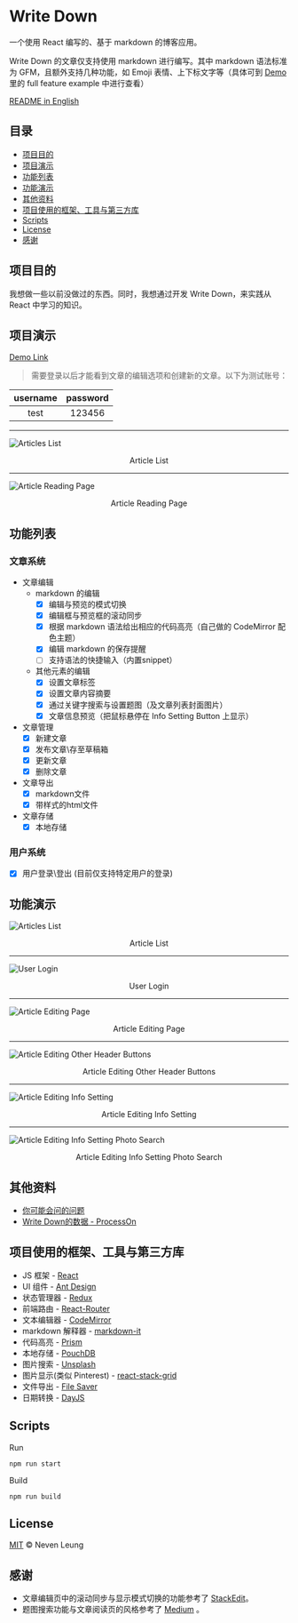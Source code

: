 # Write Down

一个使用 React 编写的、基于 markdown 的博客应用。

Write Down 的文章仅支持使用 markdown 进行编写。其中 markdown 语法标准为 GFM，且额外支持几种功能，如 Emoji 表情、上下标文字等（具体可到 [Demo](https://nevenleung.github.io/write-down/) 里的 full feature example 中进行查看）

[README in English](https://github.com/NevenLeung/write-down#write-down)

## 目录

- [项目目的](https://github.com/NevenLeung/write-down/blob/master/docs/README-zh.md#项目目的)
- [项目演示](https://github.com/NevenLeung/write-down/blob/master/docs/README-zh.md#项目演示)
- [功能列表](https://github.com/NevenLeung/write-down/blob/master/docs/README-zh.md#功能列表)
- [功能演示](https://github.com/NevenLeung/write-down/blob/master/docs/README-zh.md#功能演示)
- [其他资料](https://github.com/NevenLeung/write-down/blob/master/docs/README-zh.md#其他资料)
- [项目使用的框架、工具与第三方库](https://github.com/NevenLeung/write-down/blob/master/docs/README-zh.md#项目使用的框架、工具与第三方库)
- [Scripts](https://github.com/NevenLeung/write-down/blob/master/docs/README-zh.md#scripts)
- [License](https://github.com/NevenLeung/write-down/blob/master/docs/README-zh.md#license)
- [感谢](https://github.com/NevenLeung/write-down/blob/master/docs/README-zh.md#感谢)

## 项目目的

我想做一些以前没做过的东西。同时，我想通过开发 Write Down，来实践从 React 中学习的知识。

## 项目演示

[Demo Link](https://nevenleung.github.io/write-down/)

> 需要登录以后才能看到文章的编辑选项和创建新的文章。以下为测试账号：

| username | password |
| :------: | :------: |
| test     | 123456   |

---

![Articles List](https://github.com/NevenLeung/write-down/blob/master/demo/articles-list.jpg)

<p align="center">Article List</p>

---

![Article Reading Page](https://github.com/NevenLeung/write-down/blob/master/demo/article-reading-page.jpg)

<p align="center">Article Reading Page</p>


## 功能列表

### 文章系统

- 文章编辑
  - markdown 的编辑
    - [x] 编辑与预览的模式切换
    - [x] 编辑框与预览框的滚动同步
    - [x] 根据 markdown 语法给出相应的代码高亮（自己做的 CodeMirror 配色主题）
    - [x] 编辑 markdown 的保存提醒
    - [ ] 支持语法的快捷输入（内置snippet）
  - 其他元素的编辑
    - [x] 设置文章标签
    - [x] 设置文章内容摘要
    - [x] 通过关键字搜索与设置题图（及文章列表封面图片）
    - [x] 文章信息预览（把鼠标悬停在 Info Setting Button 上显示）
- 文章管理
  - [x] 新建文章
  - [x] 发布文章\存至草稿箱
  - [x] 更新文章
  - [x] 删除文章
- 文章导出
  - [x] markdown文件
  - [x] 带样式的html文件
- 文章存储
  - [x] 本地存储

### 用户系统

- [x] 用户登录\登出 (目前仅支持特定用户的登录)


## 功能演示

![Articles List](https://github.com/NevenLeung/write-down/blob/master/demo/articles-list.gif)

<p align="center">Article List</p>

---

![User Login](https://github.com/NevenLeung/write-down/blob/master/demo/user-login.gif)

<p align="center">User Login</p>

---

![Article Editing Page](https://github.com/NevenLeung/write-down/blob/master/demo/article-content-editing.gif)

<p align="center">Article Editing Page</p>

---

![Article Editing Other Header Buttons](https://github.com/NevenLeung/write-down/blob/master/demo/article-editing-other-header-buttons.gif)

<p align="center">Article Editing Other Header Buttons</p>

---

![Article Editing Info Setting](https://github.com/NevenLeung/write-down/blob/master/demo/article-editing-info-setting.gif)

<p align="center">Article Editing Info Setting</p>

---

![Article Editing Info Setting Photo Search](https://github.com/NevenLeung/write-down/blob/master/demo/article-editing-info-setting-photo-search.gif)

<p align="center">Article Editing Info Setting Photo Search</p>



## 其他资料

- [你可能会问的问题](https://github.com/NevenLeung/write-down/blob/master/docs/FAQ.md)
- [Write Down的数据 - ProcessOn](https://www.processon.com/view/link/5c2110f8e4b056243683909e)


## 项目使用的框架、工具与第三方库

- JS 框架 - [React](https://github.com/facebook/react/)
- UI 组件 - [Ant Design](https://github.com/ant-design/ant-design/)
- 状态管理器 - [Redux](https://github.com/reactjs/redux/)
- 前端路由 - [React-Router](https://github.com/ReactTraining/react-router)
- 文本编辑器 - [CodeMirror](https://github.com/codemirror/CodeMirror/)
- markdown 解释器 - [markdown-it](https://github.com/markdown-it/markdown-it/)
- 代码高亮 - [Prism](https://github.com/PrismJS/prism/)
- 本地存储 - [PouchDB](https://github.com/pouchdb/pouchdb/)
- 图片搜索 - [Unsplash](https://github.com/unsplash/unsplash-js)
- 图片显示(类似 Pinterest) - [react-stack-grid](https://github.com/tsuyoshiwada/react-stack-grid)
- 文件导出 - [File Saver](https://github.com/eligrey/FileSaver.js/)
- 日期转换 - [DayJS](https://github.com/iamkun/dayjs)

## Scripts

Run

```
npm run start
```

Build

```
npm run build
```


## License

[MIT](https://github.com/NevenLeung/write-down/blob/master/LICENSE) © Neven Leung


## 感谢

- 文章编辑页中的滚动同步与显示模式切换的功能参考了 [StackEdit](https://stackedit.io/)。
- 题图搜索功能与文章阅读页的风格参考了 [Medium](https://medium.com/) 。